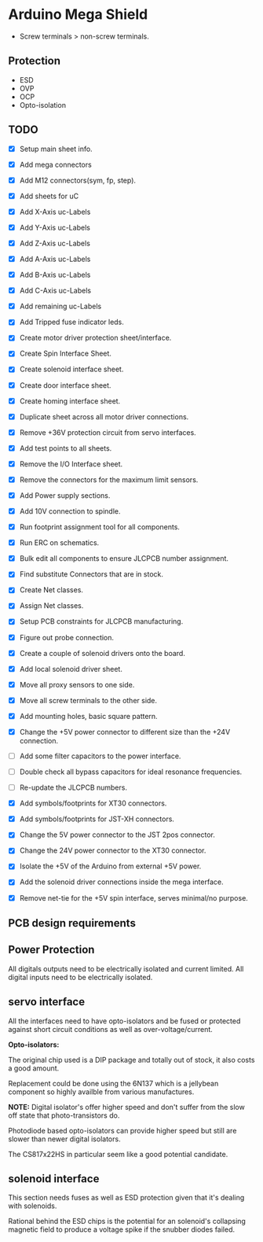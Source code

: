 # Arduino Mega Shield

- Screw terminals > non-screw terminals.

## Protection

- ESD
- OVP
- OCP
- Opto-isolation

## TODO

- [X] Setup main sheet info.
- [X] Add mega connectors
- [X] Add M12 connectors(sym, fp, step).
- [X] Add sheets for uC
- [X] Add X-Axis uc-Labels
- [X] Add Y-Axis uc-Labels
- [X] Add Z-Axis uc-Labels
- [X] Add A-Axis uc-Labels
- [X] Add B-Axis uc-Labels
- [X] Add C-Axis uc-Labels
- [X] Add remaining uc-Labels
- [X] Add Tripped fuse indicator leds.
- [X] Create motor driver protection sheet/interface.
- [X] Create Spin Interface Sheet.
- [X] Create solenoid interface sheet.
- [X] Create door interface sheet.
- [X] Create homing interface sheet.
- [X] Duplicate sheet across all motor driver connections.
- [X] Remove +36V protection circuit from servo interfaces.
- [X] Add test points to all sheets.
- [X] Remove the I/O Interface sheet.
- [X] Remove the connectors for the maximum limit sensors.
- [X] Add Power supply sections.
- [X] Add 10V connection to spindle.
- [X] Run footprint assignment tool for all components.
- [X] Run ERC on schematics.
- [X] Bulk edit all components to ensure JLCPCB number assignment.
- [X] Find substitute Connectors that are in stock.
- [X] Create Net classes.
- [X] Assign Net classes.
- [X] Setup PCB constraints for JLCPCB manufacturing.
- [X] Figure out probe connection.
- [X] Create a couple of solenoid drivers onto the board.
- [X] Add local solenoid driver sheet.
- [X] Move all proxy sensors to one side.
- [X] Move all screw terminals to the other side.
- [X] Add mounting holes, basic square pattern.
- [X] Change the +5V power connector to different size than the +24V connection.
- [ ] Add some filter capacitors to the power interface.
- [ ] Double check all bypass capacitors for ideal resonance frequencies.
- [ ] Re-update the JLCPCB numbers.
- [X] Add symbols/footprints for XT30 connectors.
- [X] Add symbols/footprints for JST-XH connectors.
- [X] Change the 5V power connector to the JST 2pos connector.
- [X] Change the 24V power connector to the XT30 connector.
- [X] Isolate the +5V of the Arduino from external +5V power.
- [X] Add the solenoid driver connections inside the mega interface.
- [X] Remove net-tie for the +5V spin interface, serves minimal/no purpose.


## PCB design requirements



## Power Protection

All digitals outputs need to be electrically isolated and current limited.
All digital inputs need to be electrically isolated.



## servo interface

All the interfaces need to have opto-isolators and be fused or protected
against short circuit conditions as well as over-voltage/current.

**Opto-isolators:**

The original chip used is a DIP package and totally out of stock, it also
costs a good amount.

Replacement could be done using the 6N137 which is a jellybean component so
highly availble from various manufactures.

**NOTE:** Digital isolator's offer higher speed and don't suffer from the slow
off state that photo-transistors do.

Photodiode based opto-isolators can provide higher speed but still are slower
than newer digital isolators.

The CS817x22HS in particular seem like a good potential candidate.


## solenoid interface

This section needs fuses as well as ESD protection given that it's dealing
with solenoids.

Rational behind the ESD chips is the potential for an solenoid's collapsing
magnetic field to produce a voltage spike if the snubber diodes failed.


